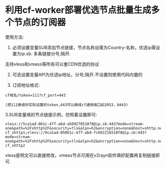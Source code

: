 # 利用cf-worker部署优选节点批量生成多个节点的订阅器

使用方法:

1. 必须设置变量SUB添加节点链接，节点名称设需为Country-名称，优选ip需设置为ip.sb. 多条链接分号;隔开.

支持vless和vmess等所有可以套CDN优选的协议

2. 可选设置变量API为优选ip地址，分号;隔开.不设置则使用代码内置的
      
3. 订阅地址格式:
```
cf域名/token=111?cf_port=443

(把111换成你实际设置的token,443可以换成cf通用端口如2053，8443)
```

3.SUB变量填的节点链接示例，仿照着设置即可:
```
vless://5ca1ad-861c-47f-abd-a569278518f8@ip.sb:443?mode=stream-one&path=%2Fxhttp%2F&security=tls&alpn=h2&encryption=none&host=xhttp.nez.com&fp=chrome&type=xhttp&sni=xhttp.nez.com#Country-cf_xhttp1;vless://9ca1ad-05861c-47f-abd-fc692216518f8@ip.sb:443?mode=stream-one&path=%2Fxhttp%2F&security=tls&alpn=h2&encryption=none&host=xhttp.nez.com&fp=chrome&type=xhttp&sni=xhttp.nez.com#Country-cf_xhttp2
```
vless是明文可以直接修改，vmess节点可用在v2rayn软件填好配置再复制链接即可.

